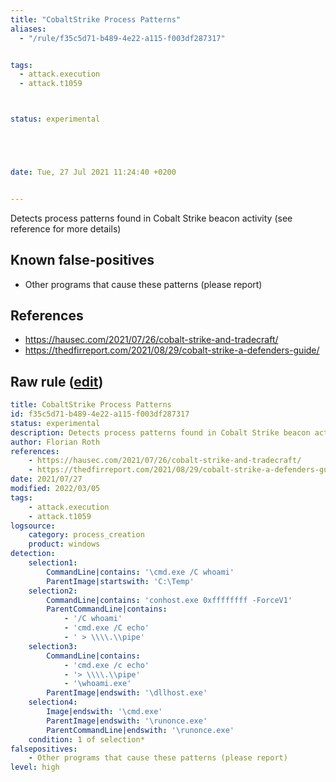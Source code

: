 ```yaml
---
title: "CobaltStrike Process Patterns"
aliases:
  - "/rule/f35c5d71-b489-4e22-a115-f003df287317"


tags:
  - attack.execution
  - attack.t1059



status: experimental





date: Tue, 27 Jul 2021 11:24:40 +0200


---
```


Detects process patterns found in Cobalt Strike beacon activity (see reference for more details)

<!--more-->


## Known false-positives

* Other programs that cause these patterns (please report)



## References

* https://hausec.com/2021/07/26/cobalt-strike-and-tradecraft/
* https://thedfirreport.com/2021/08/29/cobalt-strike-a-defenders-guide/


## Raw rule ([edit](https://github.com/SigmaHQ/sigma/edit/master/rules/windows/process_creation/proc_creation_win_cobaltstrike_process_patterns.yml))
```yaml
title: CobaltStrike Process Patterns
id: f35c5d71-b489-4e22-a115-f003df287317
status: experimental
description: Detects process patterns found in Cobalt Strike beacon activity (see reference for more details)
author: Florian Roth
references:
    - https://hausec.com/2021/07/26/cobalt-strike-and-tradecraft/
    - https://thedfirreport.com/2021/08/29/cobalt-strike-a-defenders-guide/
date: 2021/07/27
modified: 2022/03/05
tags:
    - attack.execution
    - attack.t1059 
logsource:
    category: process_creation
    product: windows
detection:
    selection1: 
        CommandLine|contains: '\cmd.exe /C whoami'
        ParentImage|startswith: 'C:\Temp'
    selection2:
        CommandLine|contains: 'conhost.exe 0xffffffff -ForceV1'
        ParentCommandLine|contains: 
            - '/C whoami'
            - 'cmd.exe /C echo'
            - ' > \\\\.\\pipe'
    selection3:
        CommandLine|contains: 
            - 'cmd.exe /c echo'
            - '> \\\\.\\pipe'
            - '\whoami.exe'
        ParentImage|endswith: '\dllhost.exe'
    selection4:
        Image|endswith: '\cmd.exe'
        ParentImage|endswith: '\runonce.exe'
        ParentCommandLine|endswith: '\runonce.exe'
    condition: 1 of selection*
falsepositives:
    - Other programs that cause these patterns (please report)
level: high


```
